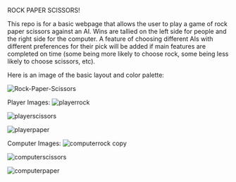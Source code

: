 ROCK PAPER SCISSORS!

This repo is for a basic webpage that allows the user to play a game of rock paper scissors against an AI. Wins are tallied on the left side for people and the right side for the computer. A feature of choosing different AIs with different preferences for their pick will be added if main features are completed on time (some being more likely to choose rock, some being less likely to choose scissors, etc).

Here is an image of the basic layout and color palette:

![Rock-Paper-Scissors](https://user-images.githubusercontent.com/102932448/172666979-0a9bd8ee-35b4-487f-9d43-697adbbf4e1f.jpg)

Player Images:
![playerrock](https://user-images.githubusercontent.com/102932448/173165388-7a044f50-061d-4825-bfa6-5cc643998362.png)

![playerscissors](https://user-images.githubusercontent.com/102932448/173165403-4c91229e-49de-4c71-a384-6466e1f5d163.png)

![playerpaper](https://user-images.githubusercontent.com/102932448/173165418-88691139-4719-4540-9eb1-9fcb94324fd3.png)



Computer Images:
![computerrock copy](https://user-images.githubusercontent.com/102932448/173165438-aae944ef-9f98-42ac-802c-501576b7fa46.png)

![computerscissors](https://user-images.githubusercontent.com/102932448/173165450-5bce8ab9-dc00-4ada-a642-a8a309d8cc58.png)

![computerpaper](https://user-images.githubusercontent.com/102932448/173165473-21dd088f-ba54-4d80-b580-a472ffacefcf.png)
